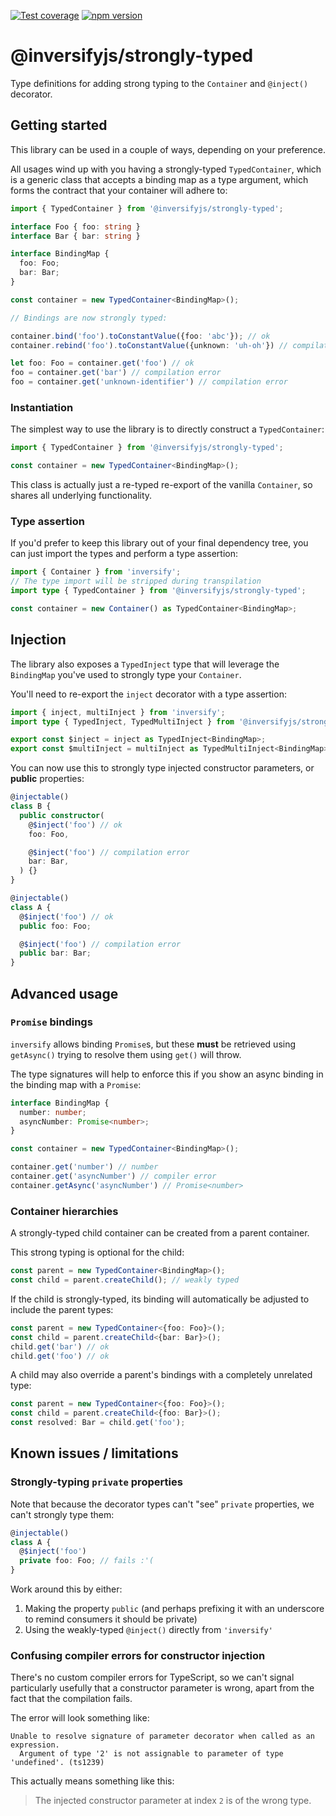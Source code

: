 [![Test coverage](https://codecov.io/gh/inversify/monorepo/branch/main/graph/badge.svg?flag=%40inversifyjs%2Fstrongly-typed)](https://codecov.io/gh/inversify/monorepo/branch/main/graph/badge.svg?flag=%40inversifyjs%2Fstrongly-typed)
[![npm version](https://img.shields.io/github/package-json/v/inversify/monorepo?filename=packages%2Fcontainer%2Flibraries%2Fstrongly-typed%2Fpackage.json&style=plastic)](https://www.npmjs.com/package/@inversifyjs/strongly-typed)

# @inversifyjs/strongly-typed

Type definitions for adding strong typing to the `Container` and `@inject()` decorator.


## Getting started

This library can be used in a couple of ways, depending on your preference.

All usages wind up with you having a strongly-typed `TypedContainer`, which is a generic class that accepts a binding map as a type argument, which forms the contract that your container will adhere to:

```ts
import { TypedContainer } from '@inversifyjs/strongly-typed';

interface Foo { foo: string }
interface Bar { bar: string }

interface BindingMap {
  foo: Foo;
  bar: Bar;
}

const container = new TypedContainer<BindingMap>();

// Bindings are now strongly typed:

container.bind('foo').toConstantValue({foo: 'abc'}); // ok
container.rebind('foo').toConstantValue({unknown: 'uh-oh'}) // compilation error

let foo: Foo = container.get('foo') // ok
foo = container.get('bar') // compilation error
foo = container.get('unknown-identifier') // compilation error
```

### Instantiation

The simplest way to use the library is to directly construct a `TypedContainer`:

```ts
import { TypedContainer } from '@inversifyjs/strongly-typed';

const container = new TypedContainer<BindingMap>();
```

This class is actually just a re-typed re-export of the vanilla `Container`, so shares all underlying functionality.

### Type assertion

If you'd prefer to keep this library out of your final dependency tree, you can just import the types and perform a type assertion:

```ts
import { Container } from 'inversify';
// The type import will be stripped during transpilation
import type { TypedContainer } from '@inversifyjs/strongly-typed';

const container = new Container() as TypedContainer<BindingMap>;
```


## Injection

The library also exposes a `TypedInject` type that will leverage the `BindingMap` you've used to strongly type your `Container`.

You'll need to re-export the `inject` decorator with a type assertion:

```ts
import { inject, multiInject } from 'inversify';
import type { TypedInject, TypedMultiInject } from '@inversifyjs/strongly-typed';

export const $inject = inject as TypedInject<BindingMap>;
export const $multiInject = multiInject as TypedMultiInject<BindingMap>;
```

You can now use this to strongly type injected constructor parameters, or **public** properties:

```ts
@injectable()
class B {
  public constructor(
    @$inject('foo') // ok
    foo: Foo,

    @$inject('foo') // compilation error
    bar: Bar,
  ) {}
}

@injectable()
class A {
  @$inject('foo') // ok
  public foo: Foo;

  @$inject('foo') // compilation error
  public bar: Bar;
}
```


## Advanced usage

### `Promise` bindings

`inversify` allows binding `Promise`s, but these **must** be retrieved using `getAsync()` trying to resolve them using `get()` will throw.

The type signatures will help to enforce this if you show an async binding in the binding map with a `Promise`:

```ts
interface BindingMap {
  number: number;
  asyncNumber: Promise<number>;
}

const container = new TypedContainer<BindingMap>();

container.get('number') // number
container.get('asyncNumber') // compiler error
container.getAsync('asyncNumber') // Promise<number>
```

### Container hierarchies

A strongly-typed child container can be created from a parent container.

This strong typing is optional for the child:

```ts
const parent = new TypedContainer<BindingMap>();
const child = parent.createChild(); // weakly typed
```

If the child is strongly-typed, its binding will automatically be adjusted to include the parent types:

```ts
const parent = new TypedContainer<{foo: Foo}>();
const child = parent.createChild<{bar: Bar}>();
child.get('bar') // ok
child.get('foo') // ok
```

A child may also override a parent's bindings with a completely unrelated type:

```ts
const parent = new TypedContainer<{foo: Foo}>();
const child = parent.createChild<{foo: Bar}>();
const resolved: Bar = child.get('foo');
```


## Known issues / limitations

### Strongly-typing `private` properties

Note that because the decorator types can't "see" `private` properties, we can't strongly type them:

```ts
@injectable()
class A {
  @$inject('foo')
  private foo: Foo; // fails :'(
}
```

Work around this by either:

  1. Making the property `public` (and perhaps prefixing it with an underscore to remind consumers it should be private)
  2. Using the weakly-typed `@inject()` directly from `'inversify'`


### Confusing compiler errors for constructor injection

There's no custom compiler errors for TypeScript, so we can't signal particularly usefully that a constructor parameter is wrong, apart from the fact that the compilation fails.

The error will look something like:

```
Unable to resolve signature of parameter decorator when called as an expression.
  Argument of type '2' is not assignable to parameter of type 'undefined'. (ts1239)
```

This actually means something like this:

> The injected constructor parameter at index `2` is of the wrong type.
